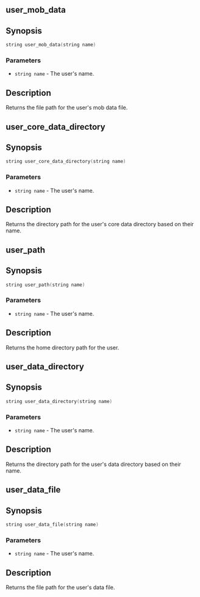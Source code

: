 ## user_mob_data

## Synopsis

```c
string user_mob_data(string name)
```

### Parameters

* `string name` - The user's name.

## Description

Returns the file path for the user's mob data file.

## user_core_data_directory

## Synopsis

```c
string user_core_data_directory(string name)
```

### Parameters

* `string name` - The user's name.

## Description

Returns the directory path for the user's core data directory based
on their name.

## user_path

## Synopsis

```c
string user_path(string name)
```

### Parameters

* `string name` - The user's name.

## Description

Returns the home directory path for the user.

## user_data_directory

## Synopsis

```c
string user_data_directory(string name)
```

### Parameters

* `string name` - The user's name.

## Description

Returns the directory path for the user's data directory based on
their name.

## user_data_file

## Synopsis

```c
string user_data_file(string name)
```

### Parameters

* `string name` - The user's name.

## Description

Returns the file path for the user's data file.

